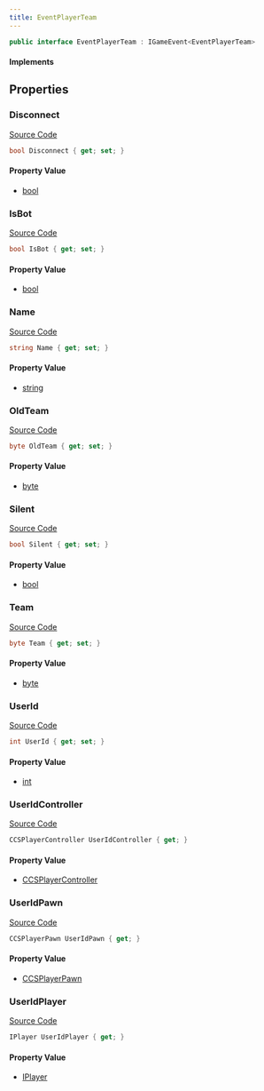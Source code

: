 ```yaml
---
title: EventPlayerTeam
---
```


```csharp
public interface EventPlayerTeam : IGameEvent<EventPlayerTeam>
```

#### Implements

## Properties

### Disconnect

[Source Code](https://github.com/swiftly-solution/swiftlys2/blob/beta/managed/src/SwiftlyS2.Generated/GameEvents/Interfaces/EventPlayerTeam.cs#L62)

```csharp
bool Disconnect { get; set; }
```

#### Property Value

- [bool](https://learn.microsoft.com/dotnet/api/system.boolean)

### IsBot

[Source Code](https://github.com/swiftly-solution/swiftlys2/blob/beta/managed/src/SwiftlyS2.Generated/GameEvents/Interfaces/EventPlayerTeam.cs#L79)

```csharp
bool IsBot { get; set; }
```

#### Property Value

- [bool](https://learn.microsoft.com/dotnet/api/system.boolean)

### Name

[Source Code](https://github.com/swiftly-solution/swiftlys2/blob/beta/managed/src/SwiftlyS2.Generated/GameEvents/Interfaces/EventPlayerTeam.cs#L72)

```csharp
string Name { get; set; }
```

#### Property Value

- [string](https://learn.microsoft.com/dotnet/api/system.string)

### OldTeam

[Source Code](https://github.com/swiftly-solution/swiftlys2/blob/beta/managed/src/SwiftlyS2.Generated/GameEvents/Interfaces/EventPlayerTeam.cs#L55)

```csharp
byte OldTeam { get; set; }
```

#### Property Value

- [byte](https://learn.microsoft.com/dotnet/api/system.byte)

### Silent

[Source Code](https://github.com/swiftly-solution/swiftlys2/blob/beta/managed/src/SwiftlyS2.Generated/GameEvents/Interfaces/EventPlayerTeam.cs#L67)

```csharp
bool Silent { get; set; }
```

#### Property Value

- [bool](https://learn.microsoft.com/dotnet/api/system.boolean)

### Team

[Source Code](https://github.com/swiftly-solution/swiftlys2/blob/beta/managed/src/SwiftlyS2.Generated/GameEvents/Interfaces/EventPlayerTeam.cs#L48)

```csharp
byte Team { get; set; }
```

#### Property Value

- [byte](https://learn.microsoft.com/dotnet/api/system.byte)

### UserId

[Source Code](https://github.com/swiftly-solution/swiftlys2/blob/beta/managed/src/SwiftlyS2.Generated/GameEvents/Interfaces/EventPlayerTeam.cs#L41)

```csharp
int UserId { get; set; }
```

#### Property Value

- [int](https://learn.microsoft.com/dotnet/api/system.int32)

### UserIdController

[Source Code](https://github.com/swiftly-solution/swiftlys2/blob/beta/managed/src/SwiftlyS2.Generated/GameEvents/Interfaces/EventPlayerTeam.cs#L23)

```csharp
CCSPlayerController UserIdController { get; }
```

#### Property Value

- [CCSPlayerController](/docs/api/shared/schemadefinitions/ccsplayercontroller)

### UserIdPawn

[Source Code](https://github.com/swiftly-solution/swiftlys2/blob/beta/managed/src/SwiftlyS2.Generated/GameEvents/Interfaces/EventPlayerTeam.cs#L30)

```csharp
CCSPlayerPawn UserIdPawn { get; }
```

#### Property Value

- [CCSPlayerPawn](/docs/api/shared/schemadefinitions/ccsplayerpawn)

### UserIdPlayer

[Source Code](https://github.com/swiftly-solution/swiftlys2/blob/beta/managed/src/SwiftlyS2.Generated/GameEvents/Interfaces/EventPlayerTeam.cs#L34)

```csharp
IPlayer UserIdPlayer { get; }
```

#### Property Value

- [IPlayer](/docs/api/shared/players/iplayer)

